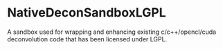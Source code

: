 NativeDeconSandboxLGPL
======================

A sandbox used for wrapping and enhancing existing c/c++/opencl/cuda deconvolution code that has been licensed under LGPL.
